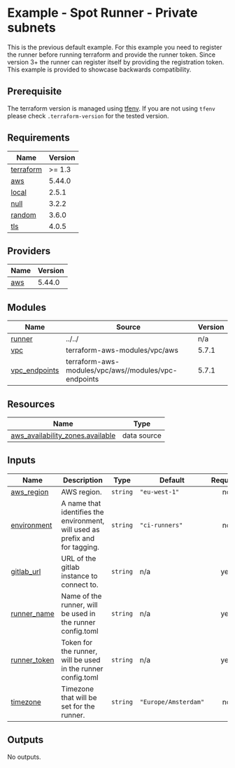 # Example - Spot Runner - Private subnets

This is the previous default example. For this example you need to register the runner before running terraform and
provide the runner token. Since version 3+ the runner can register itself by providing the registration token. This
example is provided to showcase backwards compatibility.

## Prerequisite

The terraform version is managed using [tfenv](https://github.com/Zordrak/tfenv). If you are not using `tfenv` please
check `.terraform-version` for the tested version.

<!-- markdownlint-disable -->
<!-- cSpell:disable -->
<!-- markdown-link-check-disable -->

<!-- BEGIN_TF_DOCS -->
## Requirements

| Name | Version |
|------|---------|
| <a name="requirement_terraform"></a> [terraform](#requirement\_terraform) | >= 1.3 |
| <a name="requirement_aws"></a> [aws](#requirement\_aws) | 5.44.0 |
| <a name="requirement_local"></a> [local](#requirement\_local) | 2.5.1 |
| <a name="requirement_null"></a> [null](#requirement\_null) | 3.2.2 |
| <a name="requirement_random"></a> [random](#requirement\_random) | 3.6.0 |
| <a name="requirement_tls"></a> [tls](#requirement\_tls) | 4.0.5 |

## Providers

| Name | Version |
|------|---------|
| <a name="provider_aws"></a> [aws](#provider\_aws) | 5.44.0 |

## Modules

| Name | Source | Version |
|------|--------|---------|
| <a name="module_runner"></a> [runner](#module\_runner) | ../../ | n/a |
| <a name="module_vpc"></a> [vpc](#module\_vpc) | terraform-aws-modules/vpc/aws | 5.7.1 |
| <a name="module_vpc_endpoints"></a> [vpc\_endpoints](#module\_vpc\_endpoints) | terraform-aws-modules/vpc/aws//modules/vpc-endpoints | 5.7.1 |

## Resources

| Name | Type |
|------|------|
| [aws_availability_zones.available](https://registry.terraform.io/providers/hashicorp/aws/5.44.0/docs/data-sources/availability_zones) | data source |

## Inputs

| Name | Description | Type | Default | Required |
|------|-------------|------|---------|:--------:|
| <a name="input_aws_region"></a> [aws\_region](#input\_aws\_region) | AWS region. | `string` | `"eu-west-1"` | no |
| <a name="input_environment"></a> [environment](#input\_environment) | A name that identifies the environment, will used as prefix and for tagging. | `string` | `"ci-runners"` | no |
| <a name="input_gitlab_url"></a> [gitlab\_url](#input\_gitlab\_url) | URL of the gitlab instance to connect to. | `string` | n/a | yes |
| <a name="input_runner_name"></a> [runner\_name](#input\_runner\_name) | Name of the runner, will be used in the runner config.toml | `string` | n/a | yes |
| <a name="input_runner_token"></a> [runner\_token](#input\_runner\_token) | Token for the runner, will be used in the runner config.toml | `string` | n/a | yes |
| <a name="input_timezone"></a> [timezone](#input\_timezone) | Timezone that will be set for the runner. | `string` | `"Europe/Amsterdam"` | no |

## Outputs

No outputs.
<!-- END_TF_DOCS -->
